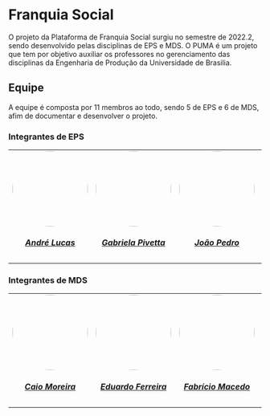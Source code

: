 # Franquia Social

O projeto da Plataforma de Franquia Social surgiu no semestre de 2022.2, sendo desenvolvido pelas disciplinas de EPS e MDS. O PUMA é um projeto que tem por objetivo auxiliar os professores no gerenciamento das disciplinas da Engenharia de Produção da Universidade de Brasilia.

## Equipe

A equipe é composta por 11 membros ao todo, sendo 5 de EPS e 6 de MDS, afim de documentar e desenvolver o projeto.

### Integrantes de EPS

<center>

<table style="margin-left: auto; margin-right: auto;">
    <tr>
        <td align="center">
            <a href="https://github.com/andrelucasf">
                <img style="border-radius: 50%;" src="https://github.com/andrelucasf.png" width="150px;"/>
                <h5 class="text-center">André Lucas</h5>
            </a>
        </td>
        <td align="center">
            <a href="https://github.com/gabrielapivetta">
                <img style="border-radius: 50%;" src="https://github.com/gabrielapivetta.png" width="150px;"/>
                <h5 class="text-center">Gabriela Pivetta</h5>
            </a>
        </td>
        <td align="center">
            <a href="https://github.com/jps12">
                <img style="border-radius: 50%;" src="https://github.com/jps12.png" width="150px;"/>
                <h5 class="text-center">João Pedro</h5>
            </a>
        </td>
        <td align="center">
            <a href="https://github.com/KalebeLopes">
                <img style="border-radius: 50%;" src="https://github.com/KalebeLopes.png" width="150px;"/>
                <h5 class="text-center">Kalebe Lopes</h5>
            </a>
        </td>
        <td align="center">
            <a href="https://github.com/thiagolsg">
                <img style="border-radius: 50%;" src="https://github.com/thiagolsg.png" width="150px;"/>
                <h5 class="text-center">Thiago Luiz</h5>
            </a>
        </td>
</table>

</center>

### Integrantes de MDS

<center>

<table style="margin-left: auto; margin-right: auto;">
    <tr>
        <td align="center">
            <a href="https://github.com/CaioSulz">
                <img style="border-radius: 50%;" src="https://github.com/CaioSulz.png" width="150px;"/>
                <h5 class="text-center">Caio Moreira</h5>
            </a>
        </td>
        <td align="center">
            <a href="https://github.com/fxred">
                <img style="border-radius: 50%;" src="https://github.com/fxred.png" width="150px;"/>
                <h5 class="text-center">Eduardo Ferreira</h5>
            </a>
        </td>
        <td align="center">
            <a href="https://github.com/FabricioDeQueiroz">
                <img style="border-radius: 50%;" src="https://github.com/FabricioDeQueiroz.png" width="150px;"/>
                <h5 class="text-center">Fabrício Macedo</h5>
            </a>
        </td>
        <td align="center">
            <a href="https://github.com/ItaloBrunoM">
                <img style="border-radius: 50%;" src="https://github.com/ItaloBrunoM.png" width="150px;"/>
                <h5 class="text-center">Italo Bruno</h5>
            </a>
        </td>
        <td align="center">
            <a href="https://github.com/Jvsoutomaior">
                <img style="border-radius: 50%;" src="https://github.com/Jvsoutomaior.png" width="150px;"/>
                <h5 class="text-center">João Vítor</h5>
            </a>
        </td>
         <td align="center">
            <a href="https://github.com/paulohborba">
                <img style="border-radius: 50%;" src="https://github.com/paulohborba.png" width="150px;"/>
                <h5 class="text-center">Paulo Henrique</h5>
            </a>
        </td>
</table>

</center>